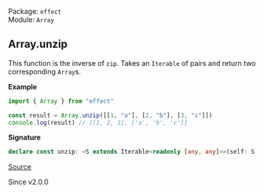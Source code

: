 Package: `effect`<br />
Module: `Array`<br />

## Array.unzip

This function is the inverse of `zip`. Takes an `Iterable` of pairs and return two corresponding `Array`s.

**Example**

```ts
import { Array } from "effect"

const result = Array.unzip([[1, "a"], [2, "b"], [3, "c"]])
console.log(result) // [[1, 2, 3], ['a', 'b', 'c']]
```

**Signature**

```ts
declare const unzip: <S extends Iterable<readonly [any, any]>>(self: S) => S extends NonEmptyReadonlyArray<readonly [infer A, infer B]> ? [NonEmptyArray<A>, NonEmptyArray<B>] : S extends Iterable<readonly [infer A, infer B]> ? [Array<A>, Array<B>] : never
```

[Source](https://github.com/Effect-TS/effect/tree/main/packages/effect/src/Array.ts#L1501)

Since v2.0.0
